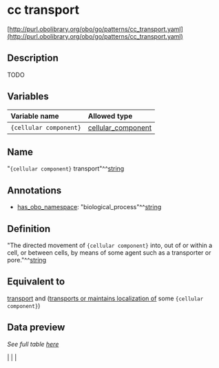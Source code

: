# cc transport

[http://purl.obolibrary.org/obo/go/patterns/cc_transport.yaml](http://purl.obolibrary.org/obo/go/patterns/cc_transport.yaml)

## Description

TODO




## Variables

| Variable name | Allowed type |
|:--------------|:-------------|
| `{cellular component}` | [cellular_component](http://purl.obolibrary.org/obo/GO_0005575) |

## Name

"`{cellular component}` transport"^^[string](http://www.w3.org/2001/XMLSchema#string)

## Annotations

- [has_obo_namespace](http://www.geneontology.org/formats/oboInOwl#hasOBONamespace): "biological_process"^^[string](http://www.w3.org/2001/XMLSchema#string)

## Definition

"The directed movement of `{cellular component}` into, out of or within a cell, or between cells, by means of some agent such as a transporter or pore."^^[string](http://www.w3.org/2001/XMLSchema#string)

## Equivalent to

[transport](http://purl.obolibrary.org/obo/GO_0006810)  and ([transports or maintains localization of](http://purl.obolibrary.org/obo/RO_0002313) some `{cellular component}`)







## Data preview

*See full table [here](https://github.com/geneontology/go-ontology/tree/master/src/design_patterns/cc_transport.tsv)*

|  |
|


